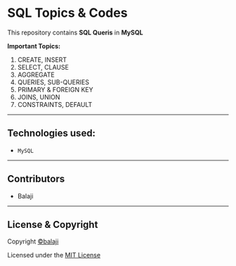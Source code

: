 # SQL Topics & Codes

This repository contains **SQL Queris** in **MySQL**

**Important Topics:**
1. CREATE, INSERT
2. SELECT, CLAUSE
3. AGGREGATE
4. QUERIES, SUB-QUERIES
5. PRIMARY & FOREIGN KEY
6. JOINS, UNION
7. CONSTRAINTS, DEFAULT

---

## Technologies used:

- `MySQL`

---

## Contributors

- Balaji

---

## License & Copyright

Copyright [©balaji](https://github.com/balajirai)

Licensed under the [MIT License](LICENCE)
